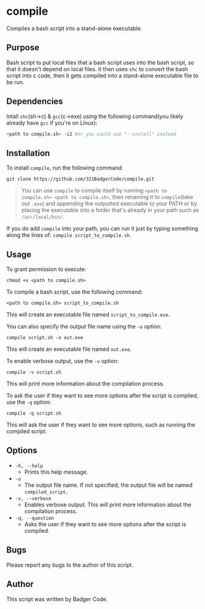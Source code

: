 <!--Badger-->
# compile

Compiles a bash script into a stand-alone executable.

## Purpose

Bash script to put local files that a bash script uses into the bash script, so that it doesn't depend on local files. It then uses `shc` to convert the bash script into c code, then it gets compiled into a stand-alone executable file to be run.

## Dependencies

Intall `shc`(sh->c) & `gcc`(c->exe) using the following command(you likely already have `gcc` if you're on Linux):

```sh
<path to compile.sh> -i2 #or you could use "--install" instead
```

## Installation

To install `compile`, run the following command:

```
git clone https://github.com/321BadgerCode/compile.git
```

> You can use `compile` to compile itself by running `<path to compile.sh> <path to compile.sh>`, then renaming it to `compile`(take out `.exe`) and appending the outputted executable to your PATH or by placing the executable into a folder that's already in your path such as `/usr/local/bin/`.

If you do add `compile` into your path, you can run it just by typing something along the lines of: `compile script_to_compile.sh`.

## Usage

To grant permission to execute:

```
chmod +x <path to compile.sh>
```

To compile a bash script, use the following command:

```
<path to compile.sh> script_to_compile.sh
```

This will create an executable file named `script_to_compile.exe`.

You can also specify the output file name using the `-o` option:

```
compile script.sh -o out.exe
```

This will create an executable file named `out.exe`.

To enable verbose output, use the `-v` option:

```
compile -v script.sh
```

This will print more information about the compilation process.

To ask the user if they want to see more options after the script is compiled, use the `-q` option:

```
compile -q script.sh
```

This will ask the user if they want to see more options, such as running the compiled script.

## Options

* `-h, --help`
    * Prints this help message.
* `-o`
    * The output file name. If not specified, the output file will be named `compiled_script`.
* `-v, --verbose`
    * Enables verbose output. This will print more information about the compilation process.
* `-q, --question`
    * Asks the user if they want to see more options after the script is compiled.

## Bugs

Please report any bugs to the author of this script.

## Author

This script was written by Badger Code.
